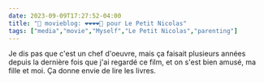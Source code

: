 ---date: 2023-09-09T17:27:52-04:00title: "🍿 movieblog: ❤️❤️❤️❤️🖤 pour Le Petit Nicolas"tags: ["media","movie","Myself","Le Petit Nicolas","parenting"]---Je dis pas que c'est un chef d'oeuvre, mais ça faisait plusieurs années depuis la dernière fois que j'ai regardé ce film, et on s'est bien amusé, ma fille et moi. Ça donne envie de lire les livres.
